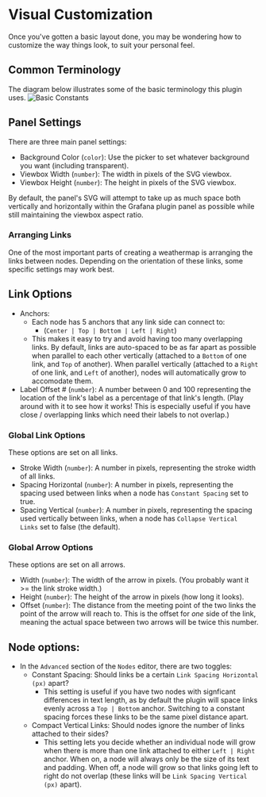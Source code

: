 # Visual Customization

Once you've gotten a basic layout done, you may be wondering how to customize the way things look, to suit your personal feel.

## Common Terminology

The diagram below illustrates some of the basic terminology this plugin uses.
![Basic Constants](/img/customization/1-constants.png)

## Panel Settings

There are three main panel settings:

- Background Color (`color`): Use the picker to set whatever background you want (including transparent).
- Viewbox Width (`number`): The width in pixels of the SVG viewbox.
- Viewbox Height (`number`): The height in pixels of the SVG viewbox.

By default, the panel's SVG will attempt to take up as much space both vertically and horizontally within the Grafana plugin panel as possible while still maintaining the viewbox aspect ratio.

### Arranging Links

One of the most important parts of creating a weathermap is arranging the links between nodes. Depending on the orientation of these links, some specific settings may work best.

## Link Options

- Anchors:
    - Each node has 5 anchors that any link side can connect to:
        - (`Center | Top | Bottom | Left | Right`)
    - This makes it easy to try and avoid having too many overlapping links. By default, links are auto-spaced to be as far apart as possible when parallel to each other vertically (attached to a `Bottom` of one link, and `Top` of another). When parallel vertically (attached to a `Right` of one link, and `Left` of another), nodes will automatically grow to accomodate them.
- Label Offset # (`number`): A number between 0 and 100 representing the location of the link's label as a percentage of that link's length. (Play around with it to see how it works! This is especially useful if you have close / overlapping links which need their labels to not overlap.)

### Global Link Options
These options are set on all links.

- Stroke Width (`number`): A number in pixels, representing the stroke width of all links.
- Spacing Horizontal (`number`): A number in pixels, representing the spacing used between links when a node has `Constant Spacing` set to true.
- Spacing Vertical (`number`):  A number in pixels, representing the spacing used vertically between links, when a node has `Collapse Vertical Links` set to false (the default).

### Global Arrow Options
These options are set on all arrows.

- Width (`number`): The width of the arrow in pixels. (You probably want it >= the link stroke width.)
- Height (`number`): The height of the arrow in pixels (how long it looks).
- Offset (`number`): The distance from the meeting point of the two links the point of the arrow will reach to. This is the offset for *one* side of the link, meaning the actual space between two arrows will be twice this number.

## Node options:

- In the `Advanced` section of the `Nodes` editor, there are two toggles:
    - Constant Spacing: Should links be a certain `Link Spacing Horizontal (px)` apart?
        - This setting is useful if you have two nodes with signficant differences in text length, as by default the plugin will space links evenly across a `Top | Bottom` anchor. Switching to a constant spacing forces these links to be the same pixel distance apart.
    - Compact Vertical Links: Should nodes ignore the number of links attached to their sides?
        - This setting lets you decide whether an individual node will grow when there is more than one link attached to either `Left | Right` anchor. When on, a node will always only be the size of its text and padding. When off, a node will grow so that links going left to right do not overlap (these links will be `Link Spacing Vertical (px)` apart).
